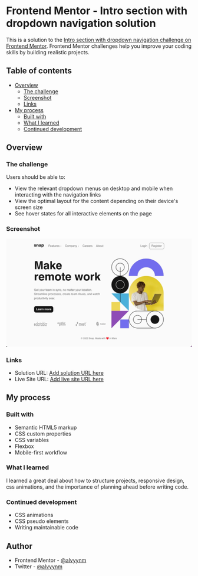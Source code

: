 # Frontend Mentor - Intro section with dropdown navigation solution

This is a solution to the [Intro section with dropdown navigation challenge on Frontend Mentor](https://www.frontendmentor.io/challenges/intro-section-with-dropdown-navigation-ryaPetHE5). Frontend Mentor challenges help you improve your coding skills by building realistic projects.

## Table of contents

- [Overview](#overview)
  - [The challenge](#the-challenge)
  - [Screenshot](#screenshot)
  - [Links](#links)
- [My process](#my-process)
  - [Built with](#built-with)
  - [What I learned](#what-i-learned)
  - [Continued development](#continued-development)

## Overview

### The challenge

Users should be able to:

- View the relevant dropdown menus on desktop and mobile when interacting with the navigation links
- View the optimal layout for the content depending on their device's screen size
- See hover states for all interactive elements on the page

### Screenshot

![Screenshot desktop](./images/snap-web-screenshot.jpg)

### Links

- Solution URL: [Add solution URL here](https://github.com/alvyynm/frontendmentor-challenges/tree/main/09-intro-section-with-dropdown-navigation)
- Live Site URL: [Add live site URL here](https://your-live-site-url.com)

## My process

### Built with

- Semantic HTML5 markup
- CSS custom properties
- CSS variables
- Flexbox
- Mobile-first workflow

### What I learned

I learned a great deal about how to structure projects, responsive design, css animations, and the importance of planning ahead before writing code.

### Continued development

- CSS animations
- CSS pseudo elements
- Writing maintainable code

## Author

- Frontend Mentor - [@alvyynm](https://www.frontendmentor.io/profile/alvyynm)
- Twitter - [@alvyynm](https://www.twitter.com/alvyynm)
